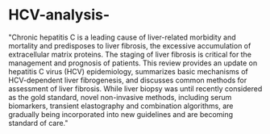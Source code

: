 # HCV-analysis-

"Chronic hepatitis C is a leading cause of liver-related morbidity and mortality and predisposes to liver fibrosis, the excessive accumulation of extracellular matrix proteins. The staging of liver fibrosis is critical for the management and prognosis of patients. This review provides an update on hepatitis C virus (HCV) epidemiology, summarizes basic mechanisms of HCV-dependent liver fibrogenesis, and discusses common methods for assessment of liver fibrosis. While liver biopsy was until recently considered as the gold standard, novel non-invasive methods, including serum biomarkers, transient elastography and combination algorithms, are gradually being incorporated into new guidelines and are becoming standard of care."

